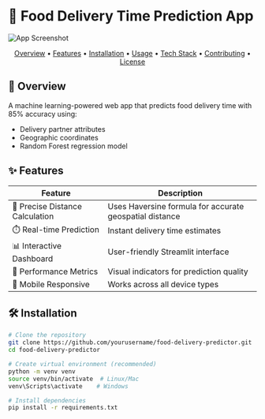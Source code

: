 # 🚚 Food Delivery Time Prediction App

![App Screenshot](./images/app-screenshot.png)

<p align="center">
  <a href="#overview">Overview</a> •
  <a href="#features">Features</a> •
  <a href="#installation">Installation</a> •
  <a href="#usage">Usage</a> •
  <a href="#tech-stack">Tech Stack</a> •
  <a href="#contributing">Contributing</a> •
  <a href="#license">License</a>
</p>

## 🌟 Overview

A machine learning-powered web app that predicts food delivery time with 85% accuracy using:
- Delivery partner attributes
- Geographic coordinates
- Random Forest regression model

## ✨ Features

| Feature | Description |
|---------|-------------|
| 📍 Precise Distance Calculation | Uses Haversine formula for accurate geospatial distance |
| ⏱️ Real-time Prediction | Instant delivery time estimates |
| 📊 Interactive Dashboard | User-friendly Streamlit interface |
| 🎯 Performance Metrics | Visual indicators for prediction quality |
| 📱 Mobile Responsive | Works across all device types |

## 🛠️ Installation

```bash
# Clone the repository
git clone https://github.com/yourusername/food-delivery-predictor.git
cd food-delivery-predictor

# Create virtual environment (recommended)
python -m venv venv
source venv/bin/activate  # Linux/Mac
venv\Scripts\activate    # Windows

# Install dependencies
pip install -r requirements.txt
